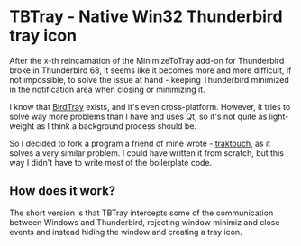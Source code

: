 TBTray - Native Win32 Thunderbird tray icon
===========================================

After the x-th reincarnation of the MinimizeToTray add-on for Thunderbird broke in Thunderbird 68,
it seems like it becomes more and more difficult, if not impossible, to solve the issue at hand -
keeping Thunderbird minimized in the notification area when closing or minimizing it.

I know that [BirdTray](https://github.com/gyunaev/birdtray) exists, and it's even cross-platform.
However, it tries to solve way more problems than I have and uses Qt, so it's not
quite as light-weight as I think a background process should be.

So I decided to fork a program a friend of mine wrote - [traktouch](https://github.com/dop3j0e/traktouch),
as it solves a very similar problem. I could have written it from scratch, but
this way I didn't have to write most of the boilerplate code.

How does it work?
-----------------

The short version is that TBTray intercepts some of the communication between
Windows and Thunderbird, rejecting window minimiz and close events and instead
hiding the window and creating a tray icon.
